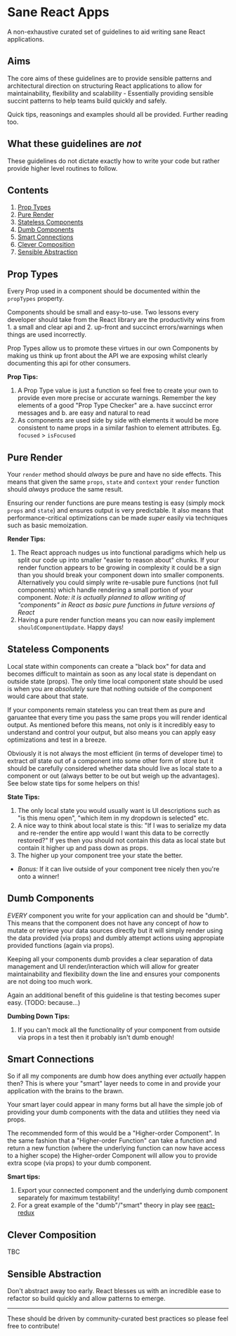 Sane React Apps
===============
A non-exhaustive curated set of guidelines to aid writing sane React applications.

Aims
----
The core aims of these guidelines are to provide sensible patterns and architectural direction on structuring React applications to allow for maintainability, flexibility and scalability - Essentially providing sensible succint patterns to help teams build quickly and safely.

Quick tips, reasonings and examples should all be provided. Further reading too.

What these guidelines are *not*
-------------------------------
These guidelines do not dictate exactly how to write your code but rather provide higher level routines to follow.

Contents
--------

1. [Prop Types](#prop-types)
2. [Pure Render](#pure-render)
3. [Stateless Components](#stateless-components)
4. [Dumb Components](#dumb-components)
5. [Smart Connections](#smart-connections)
6. [Clever Composition](#clever-composition)
7. [Sensible Abstraction](#sensible-abstraction)

## Prop Types
Every Prop used in a component should be documented within the `propTypes` property.

Components should be small and easy-to-use. Two lessons every developer should take from the React library are the productivity wins from 1. a small and clear api and 2. up-front and succinct errors/warnings when things are used incorrectly.

Prop Types allow us to promote these virtues in our own Components by making us think up front about the API we are exposing whilst clearly documenting this api for other consumers.

**Prop Tips:**

1. A Prop Type value is just a function so feel free to create your own to provide even more precise or accurate warnings. Remember the key elements of a good "Prop Type Checker" are a. have succinct error messages and b. are easy and natural to read
2. As components are used side by side with elements it would be more consistent to name props in a similar fashion to element attributes. Eg. `focused` > `isFocused`

## Pure Render
Your `render` method should *always* be pure and have no side effects. This means that given the same `props`, `state` and `context` your `render` function should *always* produce the same result.

Ensuring our render functions are pure means testing is easy (simply mock `props` and `state`) and ensures output is very predictable. It also means that performance-critical optimizations can be made *super* easily via techniques such as basic memoization.

**Render Tips:**

1. The React approach nudges us into functional paradigms which help us split our code up into smaller "easier to reason about" chunks. If your render function appears to be growing in complexity it could be a sign than you should break your component down into smaller components. Alternatively you could simply write re-usable pure functions (not full components) which handle rendering a small portion of your component. *Note: it is actually planned to allow writing of "components" in React as basic pure functions in future versions of React*
2. Having a pure render function means you can now easily implement `shouldComponentUpdate`. Happy days!

## Stateless Components
Local state within components can create a "black box" for data and becomes difficult to maintain as soon as any local state is dependant on outside state (props). The only time local component state should be used is when you are *absolutely* sure that nothing outside of the component would care about that state.

If your components remain stateless you can treat them as pure and garuantee that every time you pass the same props you will render identical output. As mentioned before this means, not only is it incredibly easy to understand and control your output, but also means you can apply easy optimizations and test in a breeze.

Obviously it is not always the most efficient (in terms of developer time) to extract *all* state out of a component into some other form of store but it should be carefully considered whether data should live as local state to a component or out (always better to be out but weigh up the advantages). See below state tips for some helpers on this!

**State Tips:**

1. The only local state you would usually want is UI descriptions such as "is this menu open", "which item in my dropdown is selected" etc. 
2. A nice way to think about local state is this: "If I was to serialize my data and re-render the entire app would I want this data to be correctly restored?" If yes then you should not contain this data as local state but contain it higher up and pass down as props.
3. The higher up your component tree your state the better.
  - *Bonus:* If it can live outside of your component tree nicely then you're onto a winner!

## Dumb Components
*EVERY* component you write for your application can and should be "dumb". This means that the component does not have any concept of *how* to mutate or retrieve your data sources directly but it will simply render using the data provided (via props) and dumbly attempt actions using appropiate provided functions (again via props).

Keeping all your components dumb provides a clear separation of data management and UI render/interaction which will allow for greater maintainability and flexibility down the line and ensures your components are not doing too much work.

Again an additional benefit of this guideline is that testing becomes super easy. (TODO: because...)

**Dumbing Down Tips:**

1. If you can't mock all the functionality of your component from outside via props in a test then it probably isn't dumb enough!

## Smart Connections
So if all my components are dumb how does anything ever *actually* happen then? This is where your "smart" layer needs to come in and provide your application with the brains to the brawn.

Your smart layer could appear in many forms but all have the simple job of providing your dumb components with the data and utilities they need via props.

The recommended form of this would be a "Higher-order Component". In the same fashion that a "Higher-order Function" can take a function and return a new function (where the underlying function can now have access to a higher scope) the Higher-order Component will allow you to provide extra scope (via props) to your dumb component.

**Smart tips:**

1. Export your connected component and the underlying dumb component separately for maximum testability!
2. For a great example of the "dumb"/"smart" theory in play see [react-redux](https://github.com/gaearon/react-redux#dumb-component-is-unaware-of-redux)

## Clever Composition
TBC

## Sensible Abstraction
Don't abstract away too early. React blesses us with an incredible ease to refactor so build quickly and allow patterns to emerge.

---

These should be driven by community-curated best practices so please feel free to contribute!
